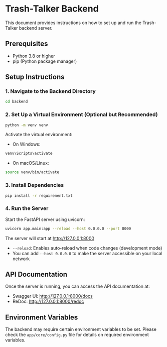 # Trash-Talker Backend

This document provides instructions on how to set up and run the Trash-Talker backend server.

## Prerequisites

- Python 3.8 or higher
- pip (Python package manager)

## Setup Instructions

### 1. Navigate to the Backend Directory

```bash
cd backend
```

### 2. Set Up a Virtual Environment (Optional but Recommended)

```bash
python -m venv venv
```

Activate the virtual environment:

- On Windows:
```bash
venv\Scripts\activate
```

- On macOS/Linux:
```bash
source venv/bin/activate
```

### 3. Install Dependencies

```bash
pip install -r requirement.txt
```

### 4. Run the Server

Start the FastAPI server using uvicorn:

```bash
uvicorn app.main:app --reload --host 0.0.0.0 --port 8000
```

The server will start at http://127.0.0.1:8000

- `--reload`: Enables auto-reload when code changes (development mode)
- You can add `--host 0.0.0.0` to make the server accessible on your local network

## API Documentation

Once the server is running, you can access the API documentation at:

- Swagger UI: http://127.0.0.1:8000/docs
- ReDoc: http://127.0.0.1:8000/redoc

## Environment Variables

The backend may require certain environment variables to be set. Please check the `app/core/config.py` file for details on required environment variables.